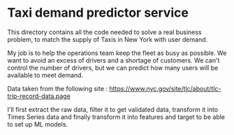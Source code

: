 # Taxi demand predictor service

This directory contains all the code needed to solve a real business problem, to match the supply of Taxis in New York with user demand. 

My job is to help the operations team keep the fleet as busy as possible. We want to avoid an excess of drivers and a shortage of customers. 
We can't control the number of drivers, but we can predict how many users will be available to meet demand. 

Data taken from the following site : https://www.nyc.gov/site/tlc/about/tlc-trip-record-data.page

I'll first extract the raw data, filter it to get validated data, transform it into Times Series data and finally transform it into features and target to be able to set up ML models.
